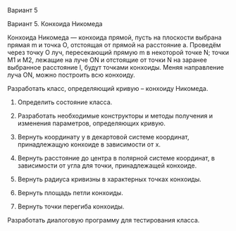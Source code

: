 Вариант 5

Вариант 5. Конхоида Никомеда

Конхоида Никомеда ― конхоида прямой, пусть на плоскости выбрана прямая m и точка O, отстоящая от прямой на расстояние a. Проведём через точку O луч, пересекающий прямую m в некоторой точке N; точки M1 и M2, лежащие на луче ON и отстоящие от точки N на заранее выбранное расстояние l, будут точками конхоиды. 
Меняя направление луча ON, можно построить всю конхоиду.

Разработать класс, определяющий кривую – конхоиду Никомеда.

1) Определить состояние класса.

2) Разработать необходимые конструкторы и методы получения и изменения параметров, определяющих кривую.

3) Вернуть координату y в декартовой системе координат, принадлежащую конхоиде в зависимости от x.

4) Вернуть расстояние до центра в полярной системе координат, в зависимости от угла для точки, принадлежащей конхоиде.

5) Вернуть радиуса кривизны в характерных точках конхоиды.

6) Вернуть площадь петли конхоиды.

7) Вернуть точки перегиба конхоиды.

Разработать диалоговую программу для тестирования класса.
